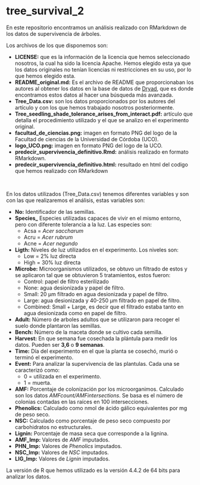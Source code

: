 # tree_survival_2

En este repositorio encontramos un análisis realizado con RMarkdown de los datos de supervivencia de árboles.  

Los archivos de los que disponemos son:

+ **LICENSE:** que es la información de la licencia que hemos seleccionado nosotros, la cual ha sido la licencia Apache. Hemos elegido esta ya que los datos originales no tenían licencias ni restricciones en su uso, por lo que hemos elegido esta.
+ **README_original.md:** Es el archivo de README que proporcionaban los autores al obtener los datos en la base de datos de [Dryad](https://datadryad.org/stash/dataset/doi:10.5061/dryad.7d7wm380b#usage), que es donde encontramos estos datos al hacer una búsqueda más avanzada.
+ **Tree_Data.csv:** son los datos proporcionados por los autores del artículo y con los que hemos trabajado nosotros posteriormente.
+ **Tree_seedling_shade_tolerance_arises_from_interact.pdf:** artículo que detalla el procedimiento utilizado y el que se analizo en el experimento original.
+ **facultad_de_ciencias.png:** imagen en formato PNG del logo de la Facultad de ciencias de la Universidad de Córdoba (UCO).
+ **logo_UCO.png:** imagen en formato PNG del logo de la UCO.
+ **predecir_supervivencia_definitivo.Rmd:** análisis realizado en formato RMarkdown.
+ **predecir_supervivencia_definitivo.html:** resultado en html del codigo que hemos realizado con RMarkdown

<br>

En los datos utilizados (Tree_Data.csv) tenemos diferentes variables y son con las que realizaremos el análisis, estas variables son:

+ **No:** Identificador de las semillas.
+ **Species_** Especies utilizadas capaces de vivir en el mismo entorno, pero con diferente tolerancia a la luz. Las especies son:
  - Acsa = *Acer saccharum*
  - Acru = *Acer rubrum*
  - Acne = *Acer negundo*
+ **Ligth:** Niveles de luz utilizados en el experimento. Los niveles son:
  - Low = 2% luz directa
  - High = 30% luz directa
+ **Microbe:** Microorganismos utilizados, se obtuvo un filtrado de estos y se aplicaron tal que se obtuvieron 5 tratamientos, estos fueron:
  - Control: papel de filtro esterilizado
  - None: agua desionizada y papel de filtro.
  - Small: 20 µm filtrado en agua desionizada y papel de filtro.
  - Large: agua desionizada y 40-250 µm filtrado en papel de filtro.
  - Combined: Small + Large, es decir que el filtrado estaba tanto en agua desionizada como en papel de filtro.
+ **Adult:** Número de arboles adultos que se utilizaron para recoger el suelo donde plantaron las semillas.
+ **Bench:** Número de la maceta donde se cultivo cada semilla.
+ **Harvest:** En que semana fue cosechada la plántula para medir los datos. Pueden ser **3,6** o **9 semanas**.
+ **Time:** Día del experimento en el que la planta se cosechó, murió o terminó el experimento.
+ **Event:** Para analizar la supervivencia de las plantulas. Cada una se caracterizó como:
  - 0 = utilizada en el experimento.
  - 1 = muerta.
+ **AMF:** Porcentaje de colonización por los microorganimos. Calculado son los datos *AMFcount/AMFintersections*. Se basa es el número de colonias contadas en las raíces en 100 intersecciones.
+ **Phenolics:** Calculado como nmol de ácido gálico equivalentes por mg de peso seco.
+ **NSC:** Calculado como porcentaje de peso seco compuesto por carbohidratos no estructurales.
+ **Lignin:** Porcentaje de masa seca que corresponde a la lignina.
+ **AMF\_Imp:** Valores de *AMF* imputados.
+ **PHN\_Imp:** Valores de *Phenolics* imputados.
+ **NSC\_Imp:** Valores de *NSC* imputados.
+ **LIG\_Imp:** Valores de *Lignin* imputados.








La versión de R que hemos utilizado es la versión 4.4.2 de 64 bits para analizar los datos.

